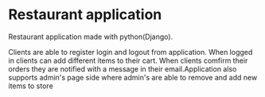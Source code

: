 # Restaurant application

 Restaurant application made with python(Django).

Clients are able to register login and logout from application. When logged in clients can add different items to their cart. When clients comfirm their orders they are notified with a message in their email.Application also supports admin's page side where admin's are able to remove and add new items to store

